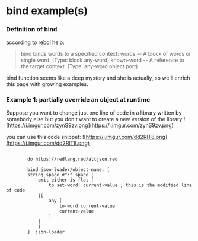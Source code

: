 
# bind example(s)


### Definition of bind

according to rebol help:
>bind binds words to a specified context:
words -- A block of words or single word. (Type: block any-word)
known-word -- A reference to the target context. (Type: any-word object port)


bind function seems like a deep mystery and she is actually, so we'll enrich this page with growing examples.

### Example 1: partially override an object at runtime

Suppose you want to change just one line of code in a library written by somebody else but you don't want to create a new version of the library
![https://i.imgur.com/zynS9zv.png](https://i.imgur.com/zynS9zv.png)
                    
you can use this code snippet:
![https://i.imgur.com/dd2RlT8.png](https://i.imgur.com/dd2RlT8.png)
                    


```redlang

        do https://redlang.red/altjson.red

        bind json-loader/object-name: [
		string space #":" space (
			emit either is-flat [
				to set-word! current-value ; this is the modified line of code
			][
				any [
					to-word current-value
					current-value
				]
			]
		    )
	    ]  json-loader
        
```


